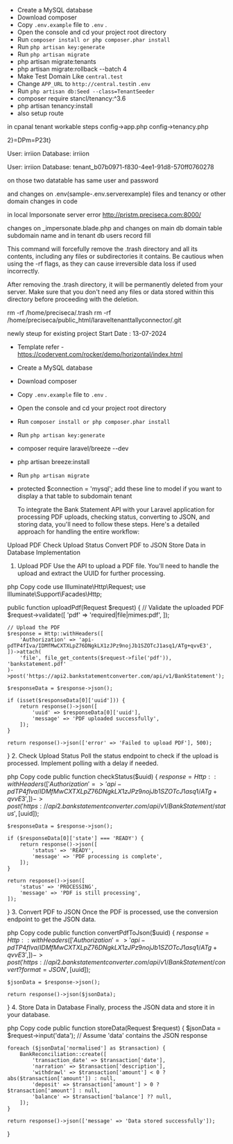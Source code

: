 * Create a MySQL database
* Download composer
* Copy `.env.example` file to `.env` .
* Open the console and cd your project root directory
* Run `composer install or php composer.phar install`
* Run `php artisan key:generate`
* Run `php artisan migrate`
* php artisan migrate:tenants
* php artisan migrate:rollback --batch 4
* Make Test Domain Like `central.test` 
* Change `APP_URL` to `http://central.test`in `.env`
* Run `php artisan db:Seed --class=TenantSeeder`
* composer require stancl/tenancy:^3.6
* php artisan tenancy:install
* also setup route


in cpanal tenant workable steps 
config->app.php
config->tenancy.php

2}=DPm=P23t}

User: irriion
Database: irriion

User: irriion
Database: tenant_b07b0971-f830-4ee1-91d8-570ff0760278

on those two datatable has same user and password

and changes on .env(sample-.env.serverexample) files and tenancy or other domain changes in code

in local Imporsonate server error
http://pristm.preciseca.com:8000/

changes on _impersonate.blade.php
and changes on main db domain table subdomain name and in tenant db users record fill

This command will forcefully remove the .trash directory and all its contents, including any files or subdirectories it contains. Be cautious when using the -rf flags, as they can cause irreversible data loss if used incorrectly.

After removing the .trash directory, it will be permanently deleted from your server. Make sure that you don't need any files or data stored within this directory before proceeding with the deletion.

rm -rf /home/preciseca/.trash
rm -rf /home/preciseca/public_html/laraveltenanttallyconnector/.git

newly steup for existing project
Start Date : 13-07-2024
* Template refer - https://codervent.com/rocker/demo/horizontal/index.html
* Create a MySQL database
* Download composer
* Copy `.env.example` file to `.env` .
* Open the console and cd your project root directory
* Run `composer install or php composer.phar install`
* Run `php artisan key:generate`
* composer require laravel/breeze --dev
* php artisan breeze:install
* Run `php artisan migrate`

* protected $connection = 'mysql'; add these line to model if you want to display a that 
  table to subdomain tenant




  To integrate the Bank Statement API with your Laravel application for processing PDF uploads, checking status, converting to JSON, and storing data, you'll need to follow these steps. Here's a detailed approach for handling the entire workflow:

Upload PDF
Check Upload Status
Convert PDF to JSON
Store Data in Database
Implementation
1. Upload PDF
Use the API to upload a PDF file. You'll need to handle the upload and extract the UUID for further processing.

php
Copy code
use Illuminate\Http\Request;
use Illuminate\Support\Facades\Http;

public function uploadPdf(Request $request)
{
    // Validate the uploaded PDF
    $request->validate([
        'pdf' => 'required|file|mimes:pdf',
    ]);

    // Upload the PDF
    $response = Http::withHeaders([
        'Authorization' => 'api-pdTP4fIva/IDMfMwCXTXLpZ76DNgkLX1zJPz9nojJb1SZOTcJ1asq1/ATg+qvvE3',
    ])->attach(
        'file', file_get_contents($request->file('pdf')), 'bankstatement.pdf'
    )->post('https://api2.bankstatementconverter.com/api/v1/BankStatement');

    $responseData = $response->json();

    if (isset($responseData[0]['uuid'])) {
        return response()->json([
            'uuid' => $responseData[0]['uuid'],
            'message' => 'PDF uploaded successfully',
        ]);
    }

    return response()->json(['error' => 'Failed to upload PDF'], 500);
}
2. Check Upload Status
Poll the status endpoint to check if the upload is processed. Implement polling with a delay if needed.

php
Copy code
public function checkStatus($uuid)
{
    $response = Http::withHeaders([
        'Authorization' => 'api-pdTP4fIva/IDMfMwCXTXLpZ76DNgkLX1zJPz9nojJb1SZOTcJ1asq1/ATg+qvvE3',
    ])->post('https://api2.bankstatementconverter.com/api/v1/BankStatement/status', [$uuid]);

    $responseData = $response->json();

    if ($responseData[0]['state'] === 'READY') {
        return response()->json([
            'status' => 'READY',
            'message' => 'PDF processing is complete',
        ]);
    }

    return response()->json([
        'status' => 'PROCESSING',
        'message' => 'PDF is still processing',
    ]);
}
3. Convert PDF to JSON
Once the PDF is processed, use the conversion endpoint to get the JSON data.

php
Copy code
public function convertPdfToJson($uuid)
{
    $response = Http::withHeaders([
        'Authorization' => 'api-pdTP4fIva/IDMfMwCXTXLpZ76DNgkLX1zJPz9nojJb1SZOTcJ1asq1/ATg+qvvE3',
    ])->post('https://api2.bankstatementconverter.com/api/v1/BankStatement/convert?format=JSON', [$uuid]);

    $jsonData = $response->json();

    return response()->json($jsonData);
}
4. Store Data in Database
Finally, process the JSON data and store it in your database.

php
Copy code
public function storeData(Request $request)
{
    $jsonData = $request->input('data'); // Assume 'data' contains the JSON response

    foreach ($jsonData['normalised'] as $transaction) {
        BankReconciliation::create([
            'transaction_date' => $transaction['date'],
            'narration' => $transaction['description'],
            'withdrawl' => $transaction['amount'] < 0 ? abs($transaction['amount']) : null,
            'deposit' => $transaction['amount'] > 0 ? $transaction['amount'] : null,
            'balance' => $transaction['balance'] ?? null,
        ]);
    }

    return response()->json(['message' => 'Data stored successfully']);
}